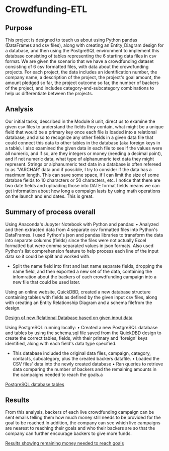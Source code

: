# Crowdfunding-ETL
## Purpose
This project is designed to teach us about using Python pandas (DataFrames and csv files), along with creating an Entity_Diagram design for a database, and then using the PostgreSQL environment to implement this database consisting of tables representing the 6 starting data files in csv format. We are given the scenario that we have a crowdfunding dataset consisting of 6 csv formatted files, with data about the crowdfunding projects. For each project, the data includes an identification number, the company name, a description of the project, the project's goal amount, the amount pledged so far, the project outcome so far, the number of backers of the project,  and includes category-and-subcategory combinations to help us differentiate between the projects.

## Analysis
Our initial tasks, described in the Module 8 unit, direct us to examine the given csv files to understand the fields they contain, what might be a unique field that would be a primary key once each file is loaded into a relational database, and also to recognize any other fields in a given data file that could connect this data to other tables in the database (aka foreign keys in a table). I also examined the given data in each file to see if the values were all numeric, and if so, are they integers or money (needing a decimal point), and if not numeric data, what type of alphanumeric text data they might represent. Strings or alphanumeric text data in a database is often refereed to as 'VARCHAR' data and if possible, I try to consider if the data has a maximum length. This can save some space, if I can limit the size of some databse fields to 10 characters or 50 characters, etc. I notice that there are two date fields and uploading those into DATE format fields means we can get information about how long a compaign lasts by using math operations on the launch and end dates. This is great. 

## Summary of process overall
Using Anaconda's Jupyter Notebook with Python and pandas: 
•	Analyzed and then extracted data from 4 separate csv formatted files into Python's DataFrames. I used Python's json and pandas libraries to transform the data into separate columns (fields) since the files were not actually Excel formatted but were comma separated values in json formats. Also used Python's list comprehension feature to help process each line of the input data so it could be split and worked with.
* Split the name field into first and last name separate fields, dropping the name field, and then exported a new set of the data, containing the infomration about the backers of each crowdfunding campaign into a new file that could be used later.

Using an online website, QuickDBD, created a new database structure containing tables with fields as defined by the given input csv files, along with creating an Entity Relationship Diagram and a schema filefrom the design.

[Design of new Relational Database based on given input data](crowdfunding_db_relationships.png)

Using PostgreSQL running locally:
•	Created a new PostgreSQL database and tables by using the schema.sql file saved from the QuickDBD design to create the correct tables, fields, with their primary and 'foreign' keys identified, along with each field's data type specified.
* This database included the original data files, campaign, category, contacts, subcategory, plus the created backers datafile. 
•	Loaded the CSV files' data into the newly created database
•	Ran queries to retrieve data comparing the number of backers and the remaining amounts in the campaigns needed to reach the goals.a 

[PostgreSQL database tables](crowdfunding_db_tables.PNG)

## Results
From this analysis, backers of each live crowdfunding campaign can be sent emails telling them how much money still needs to be provided for the goal to be reached.In addition, the company can see which live campaigns are nearest to reaching their goals and who their backers are so that the company can further encourage backers to give more funds.

[Results showing remaining money needed to reach goals](4_backers_remaining_goal.PNG)
